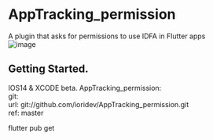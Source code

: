 # AppTracking_permission
A plugin that asks for permissions to use IDFA in Flutter apps  
![image](https://user-images.githubusercontent.com/41247249/91434135-544d0800-e89f-11ea-8965-9f8daa4619b8.png)

## Getting Started. 
  
IOS14 & XCODE beta. 
AppTracking_permission:   
    git:  
      url: git://github.com/ioridev/AppTracking_permission.git  
      ref: master  
     
  flutter pub get 

